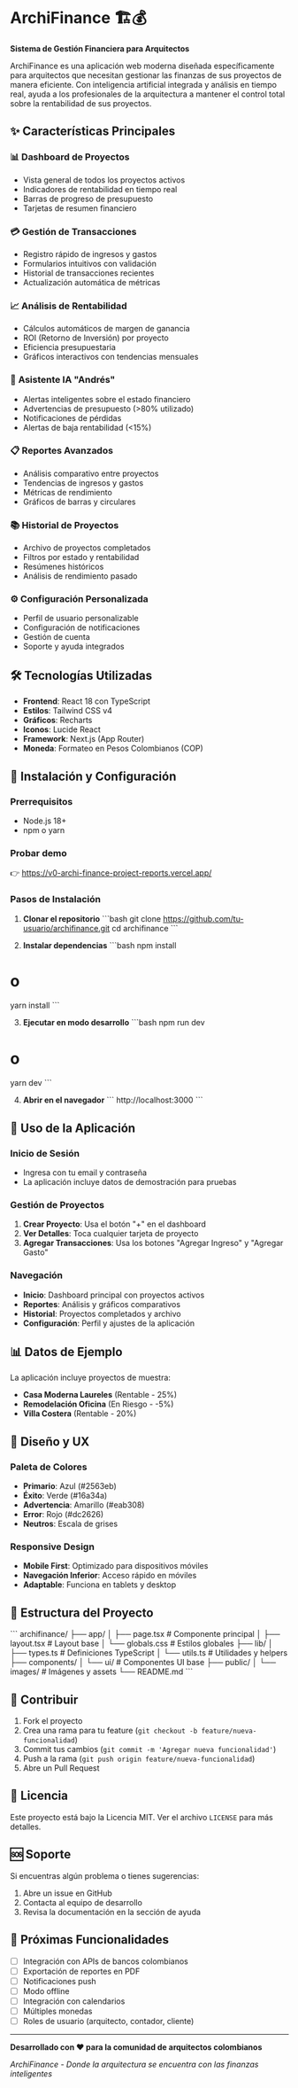 # ArchiFinance 🏗️💰

**Sistema de Gestión Financiera para Arquitectos**

ArchiFinance es una aplicación web moderna diseñada específicamente para arquitectos que necesitan gestionar las finanzas de sus proyectos de manera eficiente. Con inteligencia artificial integrada y análisis en tiempo real, ayuda a los profesionales de la arquitectura a mantener el control total sobre la rentabilidad de sus proyectos.

## ✨ Características Principales

### 📊 **Dashboard de Proyectos**
- Vista general de todos los proyectos activos
- Indicadores de rentabilidad en tiempo real
- Barras de progreso de presupuesto
- Tarjetas de resumen financiero

### 💳 **Gestión de Transacciones**
- Registro rápido de ingresos y gastos
- Formularios intuitivos con validación
- Historial de transacciones recientes
- Actualización automática de métricas

### 📈 **Análisis de Rentabilidad**
- Cálculos automáticos de margen de ganancia
- ROI (Retorno de Inversión) por proyecto
- Eficiencia presupuestaria
- Gráficos interactivos con tendencias mensuales

### 🤖 **Asistente IA "Andrés"**
- Alertas inteligentes sobre el estado financiero
- Advertencias de presupuesto (>80% utilizado)
- Notificaciones de pérdidas
- Alertas de baja rentabilidad (<15%)

### 📋 **Reportes Avanzados**
- Análisis comparativo entre proyectos
- Tendencias de ingresos y gastos
- Métricas de rendimiento
- Gráficos de barras y circulares

### 📚 **Historial de Proyectos**
- Archivo de proyectos completados
- Filtros por estado y rentabilidad
- Resúmenes históricos
- Análisis de rendimiento pasado

### ⚙️ **Configuración Personalizada**
- Perfil de usuario personalizable
- Configuración de notificaciones
- Gestión de cuenta
- Soporte y ayuda integrados

## 🛠️ Tecnologías Utilizadas

- **Frontend**: React 18 con TypeScript
- **Estilos**: Tailwind CSS v4
- **Gráficos**: Recharts
- **Iconos**: Lucide React
- **Framework**: Next.js (App Router)
- **Moneda**: Formateo en Pesos Colombianos (COP)

## 🚀 Instalación y Configuración

### Prerrequisitos
- Node.js 18+ 
- npm o yarn

### Probar demo
👉 https://v0-archi-finance-project-reports.vercel.app/

### Pasos de Instalación

1. **Clonar el repositorio**
\`\`\`bash
git clone https://github.com/tu-usuario/archifinance.git
cd archifinance
\`\`\`

2. **Instalar dependencias**
\`\`\`bash
npm install
# o
yarn install
\`\`\`

3. **Ejecutar en modo desarrollo**
\`\`\`bash
npm run dev
# o
yarn dev
\`\`\`

4. **Abrir en el navegador**
\`\`\`
http://localhost:3000
\`\`\`

## 📱 Uso de la Aplicación

### Inicio de Sesión
- Ingresa con tu email y contraseña
- La aplicación incluye datos de demostración para pruebas

### Gestión de Proyectos
1. **Crear Proyecto**: Usa el botón "+" en el dashboard
2. **Ver Detalles**: Toca cualquier tarjeta de proyecto
3. **Agregar Transacciones**: Usa los botones "Agregar Ingreso" y "Agregar Gasto"

### Navegación
- **Inicio**: Dashboard principal con proyectos activos
- **Reportes**: Análisis y gráficos comparativos
- **Historial**: Proyectos completados y archivo
- **Configuración**: Perfil y ajustes de la aplicación

## 📊 Datos de Ejemplo

La aplicación incluye proyectos de muestra:

- **Casa Moderna Laureles** (Rentable - 25%)
- **Remodelación Oficina** (En Riesgo - -5%)
- **Villa Costera** (Rentable - 20%)

## 🎨 Diseño y UX

### Paleta de Colores
- **Primario**: Azul (#2563eb)
- **Éxito**: Verde (#16a34a) 
- **Advertencia**: Amarillo (#eab308)
- **Error**: Rojo (#dc2626)
- **Neutros**: Escala de grises

### Responsive Design
- **Mobile First**: Optimizado para dispositivos móviles
- **Navegación Inferior**: Acceso rápido en móviles
- **Adaptable**: Funciona en tablets y desktop

## 🔧 Estructura del Proyecto

\`\`\`
archifinance/
├── app/
│   ├── page.tsx          # Componente principal
│   ├── layout.tsx        # Layout base
│   └── globals.css       # Estilos globales
├── lib/
│   ├── types.ts          # Definiciones TypeScript
│   └── utils.ts          # Utilidades y helpers
├── components/
│   └── ui/               # Componentes UI base
├── public/
│   └── images/           # Imágenes y assets
└── README.md
\`\`\`

## 🤝 Contribuir

1. Fork el proyecto
2. Crea una rama para tu feature (`git checkout -b feature/nueva-funcionalidad`)
3. Commit tus cambios (`git commit -m 'Agregar nueva funcionalidad'`)
4. Push a la rama (`git push origin feature/nueva-funcionalidad`)
5. Abre un Pull Request

## 📝 Licencia

Este proyecto está bajo la Licencia MIT. Ver el archivo `LICENSE` para más detalles.

## 🆘 Soporte

Si encuentras algún problema o tienes sugerencias:

1. Abre un issue en GitHub
2. Contacta al equipo de desarrollo
3. Revisa la documentación en la sección de ayuda

## 🔮 Próximas Funcionalidades

- [ ] Integración con APIs de bancos colombianos
- [ ] Exportación de reportes en PDF
- [ ] Notificaciones push
- [ ] Modo offline
- [ ] Integración con calendarios
- [ ] Múltiples monedas
- [ ] Roles de usuario (arquitecto, contador, cliente)

---

**Desarrollado con ❤️ para la comunidad de arquitectos colombianos**

*ArchiFinance - Donde la arquitectura se encuentra con las finanzas inteligentes*
